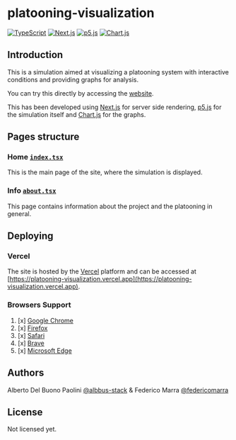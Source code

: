 # platooning-visualization

[![TypeScript](https://img.shields.io/badge/Typescript-%23007ACC.svg?style=flat-square&logo=typescript&logoColor=white)](https://www.typescriptlang.org/)
[![Next.js](https://img.shields.io/badge/Next.js-black?style=flat-square&logo=next.js&logoColor=white)](https://nextjs.org/)
[![p5.js](https://img.shields.io/badge/p5.js-ED225D?style=flat-square&logo=p5.js&logoColor=white)](https://p5js.org/)
[![Chart.js](https://img.shields.io/badge/Chart.js-FF6384?style=flat-square&logo=chart.js&logoColor=white)](https://www.chartjs.org/)

## Introduction

This is a simulation aimed at visualizing a platooning system with interactive conditions and providing graphs for analysis.

You can try this directly by accessing the [website](https://platooning-visualization.vercel.app).

This has been developed using [Next.js](https://nextjs.org/) for server side rendering, [p5.js](https://p5js.org/) for the simulation itself and [Chart.js](https://www.chartjs.org/) for the graphs.


## Pages structure

### Home [`index.tsx`](./pages/index.tsx)
This is the main page of the site, where the simulation is displayed.

### Info [`about.tsx`](./pages/about.tsx)
This page contains information about the project and the platooning in general.


## Deploying

### Vercel

The site is hosted by the [Vercel](https://vercel.com/) platform and can be accessed at [https://platooning-visualization.vercel.app](https://platooning-visualization.vercel.app).

### Browsers Support

1. [x] [Google Chrome](https://www.google.com/chrome/)
2. [x] [Firefox](https://www.mozilla.org/en-US/firefox/new/)
3. [x] [Safari](https://www.apple.com/safari/)
4. [x] [Brave](https://brave.com/)
5. [x] [Microsoft Edge](https://www.microsoft.com/en-us/edge)

## Authors

Alberto Del Buono Paolini [@albbus-stack](https://github.com/albbus-stack)
& Federico Marra [@federicomarra](https://github.com/federicomarra)

## License

Not licensed yet.